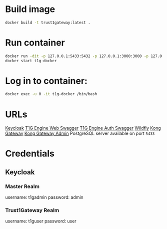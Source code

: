 # Build image
```bash
docker build -t trust1gateway:latest .
```

# Run container
```bash
docker run -dit -p 127.0.0.1:5433:5432 -p 127.0.0.1:3000:3000 -p 127.0.0.1:3003:3003 -p 127.0.0.1:8443:8443 -p 127.0.0.1:8000:8000 -p 127.0.0.1:8001:8001 -p 127.0.0.1:28080:28080 -p 127.0.0.1:28443:28443 -p 127.0.0.1:29990:29990 -p 127.0.0.1:29993:29993 --name t1g-docker trust1gateway:latest /tmp/start.sh
docker start t1g-docker
```

# Log in to container:
```bash
docker exec -u 0 -it t1g-docker /bin/bash
```

# URLs
[Keycloak](http://localhost:28080/auth)
[T1G Engine Web Swagger](http://localhost:28080/t1g-web)
[T1G Engine Auth Swagger](http://localhost:28080/t1g-auth)
[Wildfly](http://localhost:28080)
[Kong Gateway](http://localhost:8000)
[Kong Gateway Admin](http://localhost:8001)
PostgreSQL server available on port `5433`

# Credentials

## Keycloak

### Master Realm

username: t1gadmin
password: admin

### Trust1Gateway Realm

username: t1guser
password: user